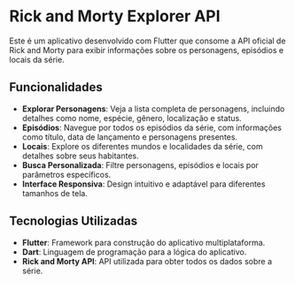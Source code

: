 # Rick and Morty Explorer API

Este é um aplicativo desenvolvido com Flutter que consome a API oficial de Rick and Morty para exibir informações sobre os personagens, episódios e locais da série.

## Funcionalidades

- **Explorar Personagens**: Veja a lista completa de personagens, incluindo detalhes como nome, espécie, gênero, localização e status.
- **Episódios**: Navegue por todos os episódios da série, com informações como título, data de lançamento e personagens presentes.
- **Locais**: Explore os diferentes mundos e localidades da série, com detalhes sobre seus habitantes.
- **Busca Personalizada**: Filtre personagens, episódios e locais por parâmetros específicos.
- **Interface Responsiva**: Design intuitivo e adaptável para diferentes tamanhos de tela.
  
## Tecnologias Utilizadas

- **Flutter**: Framework para construção do aplicativo multiplataforma.
- **Dart**: Linguagem de programação para a lógica do aplicativo.
- **Rick and Morty API**: API utilizada para obter todos os dados sobre a série.

